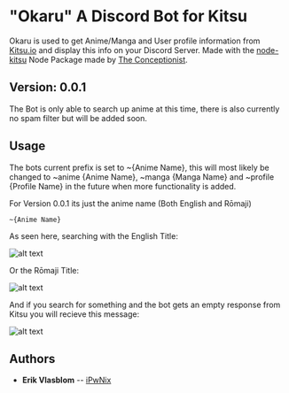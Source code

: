 # "Okaru" A Discord Bot for Kitsu #
Okaru is used to get Anime/Manga and User profile information from [Kitsu.io](http://kitsu.io) and display this info on your Discord Server.
Made with the [node-kitsu](https://github.com/the-conceptionist/node-kitsu) Node Package made by [The Conceptionist](https://github.com/the-conceptionist).

## Version: 0.0.1
The Bot is only able to search up anime at this time, there is also currently no spam filter but will be added soon. 

## Usage
The bots current prefix is set to ~{Anime Name}, this will most likely be changed to ~anime {Anime Name}, ~manga {Manga Name} and ~profile {Profile Name}
in the future when more functionality is added.

For Version 0.0.1 its just the anime name (Both English and Rōmaji)
```
~{Anime Name}
```
As seen here, searching with the English Title:

![alt text](https://i.imgur.com/kjuMSzf.png)

Or the Rōmaji Title:

![alt text](https://i.imgur.com/osUPgoR.png)

And if you search for something and the bot gets an empty response from Kitsu you will recieve this message:

![alt text](https://i.imgur.com/cesgQ9q.png)

## Authors

* **Erik Vlasblom** -- [iPwNix](https://github.com/iPwNix)
